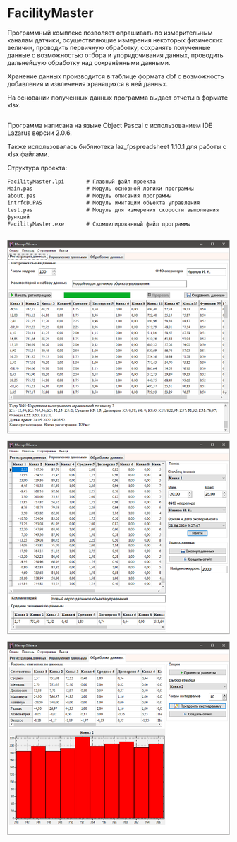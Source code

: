 # FacilityMaster
Программный комплекс позволяет опрашивать по измерительным каналам датчики, 
осуществляющие измерения некоторых физических величин, проводить первичную обработку, 
сохранять полученные данные с возможностью отбора и упорядочивания данных, проводить 
дальнейшую обработку над сохранёнными данными.

Хранение данных производится в таблице формата dbf с возможность добавления и извлечения хранящихся в ней данных.

На основании полученных данных программа выдает отчеты в формате xlsx.

## 
Программа написана на языке Object Pascal с использованием IDE Lazarus версии 2.0.6.

Также использовалась библиотека laz_fpspreadsheet 1.10.1 для работы с xlsx файлами.

Структура проекта:
```
FacilityMaster.lpi       # Главный файл проекта
Main.pas                 # Модуль основной логики программы
about.pas                # Модуль описания программы
intrfcD.PAS              # Модуль имитации объекта управления
test.pas                 # Модуль для измерения скорости выполнения функций
FacilityMaster.exe       # Скомпилированный файл программы
```

##

![Alt-регистрация](screenshot1.png)


![Alt-управление](screenshot2.png)


![Alt-обработка](screenshot3.png)

